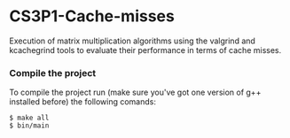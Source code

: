 # CS3P1-Cache-misses
Execution of matrix multiplication algorithms using the valgrind and kcachegrind tools to evaluate their performance in terms of cache misses.

### Compile the project

To compile the project run (make sure you've got one version of g++ installed before) the following comands:

```
$ make all
$ bin/main
```